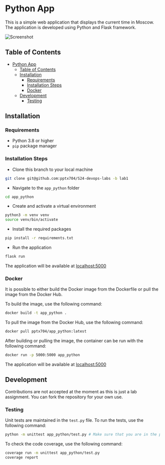 # Python App

This is a simple web application that displays the current time in Moscow. The application is developed using Python and Flask framework.

![Screenshot](https://i.postimg.cc/XYVk7s95/image.png)

## Table of Contents

- [Python App](#python-app)
  - [Table of Contents](#table-of-contents)
  - [Installation](#installation)
    - [Requirements](#requirements)
    - [Installation Steps](#installation-steps)
    - [Docker](#docker)
  - [Development](#development)
    - [Testing](#testing)

## Installation

### Requirements

- Python 3.8 or higher
- `pip` package manager

### Installation Steps

- Clone this branch to your local machine

```bash
git clone git@github.com:pptx704/S24-devops-labs -b lab1
```

- Navigate to the `app_python` folder

```bash
cd app_python
```

- Create and activate a virtual environment

```bash
python3 -m venv venv
source venv/bin/activate
```

- Install the required packages

```bash
pip install -r requirements.txt
```

- Run the application

```bash
flask run
```

The application will be available at [localhost:5000](http://localhost:5000/)

### Docker

It is possible to either build the Docker image from the Dockerfile or pull the image from the Docker Hub.

To build the image, use the following command:

```bash
docker build -t app_python .
```

To pull the image from the Docker Hub, use the following command:

```bash
docker pull pptx704/app_python:latest
```

After building or pulling the image, the container can be run with the following command:

```bash
docker run -p 5000:5000 app_python
```

The application will be available at [localhost:5000](http://localhost:5000/)

## Development

Contributions are not accepted at the moment as this is just a lab assignment. You can fork the repository for your own use.

### Testing

Unit tests are maintained in the `test.py` file. To run the tests, use the following command:

```bash
python -m unittest app_python/test.py # Make sure that you are in the parent directory of app_python
```

To check the code coverage, use the following command:

```bash
coverage run -m unittest app_python/test.py
coverage report
```
